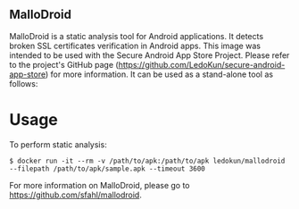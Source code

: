 MalloDroid
---------------------------------
MalloDroid is a static analysis tool for Android applications. It detects broken SSL certificates verification in Android apps. This image was intended to be used with the Secure Android App Store Project. Please refer to the project's GitHub page (https://github.com/LedoKun/secure-android-app-store) for more information. It can be used as a stand-alone tool as follows:

Usage
==================

To perform static analysis:
```
$ docker run -it --rm -v /path/to/apk:/path/to/apk ledokun/mallodroid --filepath /path/to/apk/sample.apk --timeout 3600
```

For more information on MalloDroid, please go to https://github.com/sfahl/mallodroid.

